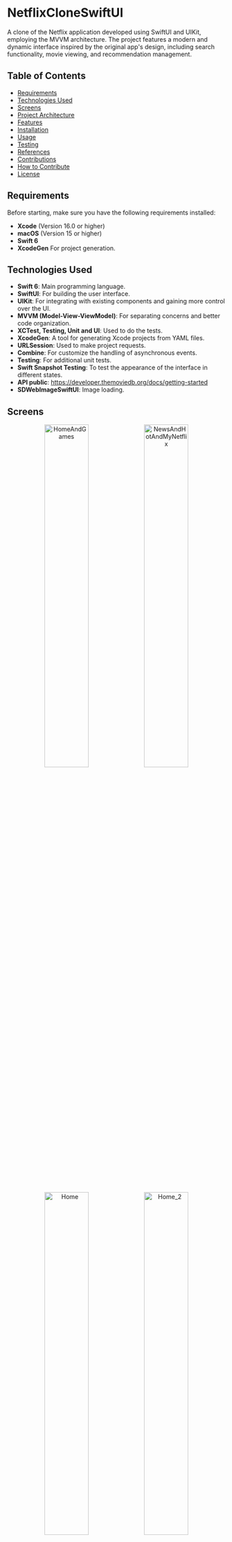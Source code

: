 # NetflixCloneSwiftUI

A clone of the Netflix application developed using SwiftUI and UIKit, employing the MVVM architecture. The project features a modern and dynamic interface inspired by the original app's design, including search functionality, movie viewing, and recommendation management.

## Table of Contents

- [Requirements](#requirements)
- [Technologies Used](#technologies-used)
- [Screens](#screens)
- [Project Architecture](#project-architecture)
- [Features](#features)
- [Installation](#installation)
- [Usage](#usage)
- [Testing](#testing)
- [References](#references)
- [Contributions](#contributions)
- [How to Contribute](#how-to-contribute)
- [License](#license)

## Requirements

Before starting, make sure you have the following requirements installed:

- **Xcode** (Version 16.0 or higher)
- **macOS** (Version 15 or higher)
- **Swift 6**
- **XcodeGen** For project generation.

## Technologies Used

- **Swift 6**: Main programming language.
- **SwiftUI**: For building the user interface.
- **UIKit**: For integrating with existing components and gaining more control over the UI.
- **MVVM (Model-View-ViewModel)**: For separating concerns and better code organization.
- **XCTest, Testing, Unit and UI**: Used to do the tests.
- **XcodeGen**: A tool for generating Xcode projects from YAML files.
- **URLSession**: Used to make project requests.
- **Combine**: For customize the handling of asynchronous events.
- **Testing**: For additional unit tests.
- **Swift Snapshot Testing**: To test the appearance of the interface in different states.
- **API public**: https://developer.themoviedb.org/docs/getting-started
- **SDWebImageSwiftUI**: Image loading.

## Screens

<p align="center">
  <img src="Gifs/HomeAndGames.gif" alt="HomeAndGames" width="45%" />
  <img src="Gifs/NewsAndHotAndMyNetflix.gif" alt="NewsAndHotAndMyNetflix" width="45%" />
</p>

<p align="center">
  <img src="Snapshots/Home.png" alt="Home" width="45%" />
  <img src="Snapshots/Home_2.png" alt="Home_2" width="45%" />
</p>

<p align="center">
  <img src="Snapshots/Games.png" alt="Games" width="33%" />
  <img src="Snapshots/Games_2.png" alt="Games_2" width="33%" />
  <img src="Snapshots/GamesDetail.png" alt="GamesDetail" width="33%" />
</p>

<p align="center">
  <img src="Snapshots/Search.png" alt="Search" width="45%" />
  <img src="Snapshots/Search_2.png" alt="Search_2" width="45%" />
</p>

<p align="center">
  <img src="Snapshots/NewsAndHot.png" alt="NewsAndHot" width="45%" />
  <img src="Snapshots/MyNetflix.png" alt="MyNetflix" width="45%" />
</p>

## Project Architecture

The MVVM architecture was chosen for this project, providing a clear separation between business logic (Model), presentation logic (ViewModel), and the user interface (View).

### Project Structure

```bash
NetflixClone
│
├── NetflixClone
│
├── NetflixCloneSample
│
├── NetflixCloneTests 
│
├── NetflixCloneUITests 
│
```

## Features

- **Navigation**: Intuitive navigation between different sections of the app.
- **Search**: Search functionality to find movies and series.
- **Recommendations**: Display of personalized recommendations for the user.
- **Movie Details**: Viewing detailed information about movies and series.

## Installation

To install and run the project, follow the steps below:

## Using XcodeGen

1. **Install XcodeGen (if you haven't already)**:

```bash
brew install xcodegen
```

2. **Clone the repository**:

```bash
git clone https://github.com/jovitorneves/NetflixCloneSwiftUI.git
cd NetflixCloneSwiftUI
```

3. **Generate the Xcode project**

```bash
xcodegen
```

4. **Open the Project in Xcode**

Navigate to the directory where you cloned the project and open the `.xcodeproj` file in Xcode.

```bash
open NetflixClone.xcodeproj
```

5. **Run in Simulator or Device**

In Xcode, select the target (simulator or physical device) and click the **Run** button (play icon) to build and run the application.

## Troubleshooting

If you encounter a "permission denied" error while running xcodegen, it may be due to insufficient permissions for the current user. Here are a few solutions to resolve this issue:

 1. Check File Permissions: Ensure that you have the correct permissions for the project directory. You can change the permissions by running:

 ```bash
chmod 755 scripts/{change_to_file_name}.sh
```

## Usage

After opening the application, you will be able to navigate through the sections and explore the available features. The interface is designed to be intuitive, similar to the experience of the original Netflix application.

## Testing

The project includes unit and UI tests to ensure the quality and reliability of the code.

### Unit Tests

Unit tests have been implemented using `XCTest` and `Testing`. To run the tests, follow these steps:

[Testing example: StringExtensionsTests.swift](/NetflixCloneTests/Commons/Extensions/StringExtensionsTests.swift)

### UI Tests

UI tests have been implemented using `XCTest` to ensure that the UI functions as expected under different conditions.

### Snapshot Tests

Snapshot tests have been implemented using the [Swift Snapshot Testing](https://github.com/pointfreeco/swift-snapshot-testing) library to ensure that the appearance of the interface matches expectations.

## References

- [SwiftUI](https://developer.apple.com/xcode/swiftui/)
- [XCTest](https://developer.apple.com/documentation/xctest)
- [Swift Snapshot Testing](https://github.com/pointfreeco/swift-snapshot-testing)
- [Apple Testing Documentation](https://developer.apple.com/documentation/testing)
- [SwiftUI Property Wrappers](https://swiftuipropertywrappers.com/)
- [XcodeGen](https://github.com/yonaskolb/XcodeGen)
- [Combine](https://developer.apple.com/documentation/combine)
- [Themoviedb](https://developer.themoviedb.org/docs/getting-started)
- [SDWebImageSwiftUI](https://github.com/SDWebImage/SDWebImageSwiftUI)

## Contributions

Contributions are welcome! Feel free to open **issues** or **pull requests**.

### How to Contribute

1. Fork the project.
2. Create a new branch (`git checkout -b feature/new-feature`).
3. Commit your changes (`git commit -m 'Add new feature'`).
4. Push to the branch (`git push origin feature/new-feature`).
5. Open a **pull request**.

## License

This project is licensed under the MIT License. See the [LICENSE](LICENSE) file for details.